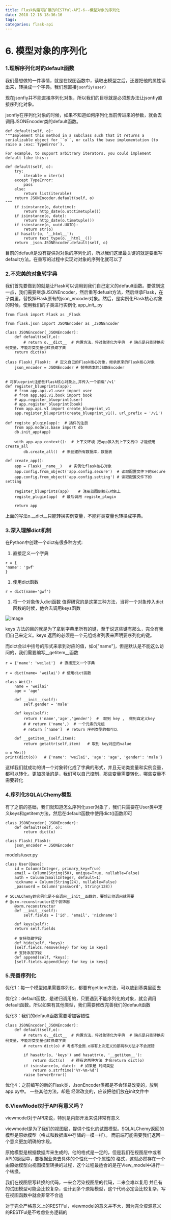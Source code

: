 ```yaml
---
title: Flask构建可扩展的RESTful-API-6--模型对象的序列化
date: 2018-12-18 18:36:16
tags:
categories: flask-api
---
```


# 6\. 模型对象的序列化

### 1.理解序列化时的default函数

我们最想做的一件事情，就是在视图函数中，读取出模型之后，还要把他的属性读出来，转换成一个字典。我们想直接`jsonfiy(user)`

现在jsonfiy并不能直接序列化对象，所以我们的目标就是必须想办法让jsonfiy直接序列化对象。

jsonfiy在序列化对象的时候，如果不知道如何序列化当前传进来的参数，就会去调用JSONEncoder类的default函数。
```
def default(self, o):
"""Implement this method in a subclass such that it returns a
serializable object for ``o``, or calls the base implementation (to
raise a :exc:`TypeError`).

For example, to support arbitrary iterators, you could implement
default like this::

def default(self, o):
    try:
        iterable = iter(o)
    except TypeError:
        pass
    else:
        return list(iterable)
    return JSONEncoder.default(self, o)
"""
    if isinstance(o, datetime):
        return http_date(o.utctimetuple())
    if isinstance(o, date):
        return http_date(o.timetuple())
    if isinstance(o, uuid.UUID):
        return str(o)
    if hasattr(o, '__html__'):
        return text_type(o.__html__())
    return _json.JSONEncoder.default(self, o)
```
目前的default是没有提供对对象的序列化的，所以我们这里最关键的就是要重写default方法。在重写的过程中实现对对象的序列化就可以了

### 2.不完美的对象转字典

我们首先要做到的就是让Flask可以调用到我们自己定义的default函数。要做到这一点，我们需要继承JSONEncoder，然后重写defualt方法，然后继承Flask，在子类里，替换掉Flask原有的json_encoder对象。然后，是实例化Flask核心对象的时候，使用我们的子类进行实例化
app\__init__.py
```
from flask import Flask as _Flask

from flask.json import JSONEncoder as _JSONEncoder

class JSONEncoder(_JSONEncoder):
	def default(self,o):
		# return o.__dict__  # 内置方法，将对象转化为字典  # 缺点是只能转换实例变量，不能将类变量也转换成字典
    return dict(o)

class Flask(_Flask):  # 定义自己的Flask核心对象，继承原来的Flask核心对象
	json_encoder = JSONEncoder # 替换原本的JSONEncoder


# 将Blueprint注册到flask核心对象上,并传入一个前缀'/v1'
def register_blueprints(app):
    # from app.api.v1.user import user
    # from app.api.v1.book import book
    # app.register_blueprint(user)
    # app.register_blueprint(book)
    from app.api.v1 import create_blueprint_v1
    app.register_blueprint(create_blueprint_v1(), url_prefix = '/v1')

def registe_plugin(app):  # 插件的注册
    from app.models.base import db
    db.init_app(app)

    with app.app_context():  # 上下文环境 把app推入到上下文栈中 才能使用create_all
        db.create_all()  # 来创建所有数据库，数据表

def create_app():
    app = Flask(__name__)   # 实例化flask核心对象
    app.config.from_object('app.config.secure')  # 读取配置文件下的secure
    app.config.from_object('app.config.setting') # 读取配置文件下的setting

    register_blueprints(app)    # 注册蓝图到核心对象上
    registe_plugin(app)  # 最后调用 registe_plugin

    return app
```
上面的写法o.__dict__只能转换实例变量，不能将类变量也转换成字典。

### 3.深入理解dict机制

在Python中创建一个dict有很多种方式:

1.  直接定义一个字典
```
r = {
'name': 'gwf'
}
```
1.  使用dict函数
```
r = dict(name='gwf')
```

1.  将一个对象传入dict函数 值得研究的是这第三种方法，当将一个对象传入dict函数的时候，他会去调用keys函数


![image](http://upload-images.jianshu.io/upload_images/14597179-b9ec37217f768ff1?imageMogr2/auto-orient/strip%7CimageView2/2/w/1240) 

keys 方法的目的就是为了拿到字典里所有的键，至于说这些键有那么，完全有我们自己来定义。keys 返回的必须是一个元组或者列表来声明要序列化的键。

而dict会以中括号的形式来拿到对应的值，如o["name"]，但是默认是不能这么访问的，我们需要编写__getitem__函数
```
r = {'name': 'weilai'}  # 直接定义一个字典

r = dict(name= 'weilai') # 使用dict函数

class Wei():
    name = 'weilai'
    age = 'age'

    def __init__(self):
        self.gender = 'male'

    def keys(self):   
        return ('name','age','gender')  #  取到 key ,  做到自定义key 
        # # return ('name',)  # 一个元素的元组
        # return ['name']  # return 序列类型的都可以

    def __getitem__(self,item):  
        return getattr(self,item)   # 取到 key对应的value

o = Wei()
print(dict(o))   # {'name': 'weilai', 'age': 'age', 'gender': 'male'}
 ```
这样我们就成功的讲一个对象转化成了字典的形式，并且无论类变量和实例变量，都可以转化，更加灵活的是，我们可以自己控制，那些变量需要转化，哪些变量不需要转化

### 4.序列化SQLALChemy模型

有了之前的基础，我们就知道怎么序列化user对象了，我们只需要在User类中定义keys和getitem方法，然后在default函数中使用dict()函数即可
```
class JSONEncoder(_JSONEncoder):
    def default(self, o):
        return dict(o)

class Flask(_Flask):
    json_encoder = JSONEncoder
```
models/user.py
```
class User(Base):
    id = Column(Integer, primary_key=True)
    email = Column(String(50), unique=True, nullable=False)
    auth = Column(SmallInteger, default=1)
    nickname = Column(String(24), nullable=False)
    _password = Column('password', String(128))

# SQLALChemy的实例化是不会调用__init__函数的，要想让他调用就需要
# @orm.reconstructor这个装饰器
    @orm.reconstructor
    def __init__(self):
        self.fields = ['id', 'email', 'nickname']

    def keys(self):
	return self.fields

	# 支持隐藏字段
    def hide(self, *keys):
	[self.fields.remove(key) for key in keys]
	# 支持添加字段
    def append(self, *keys):
	[self.fields.append(key) for key in keys]
```
### 5.完善序列化

优化1：每一个模型如果需要序列化，都要有getitem方法，可以放到基类里面去

优化2：default函数，是递归调用的，只要遇到不能序列化的对象，就会调用default函数。所以如果有其他类型，我们需要修改完善我们的default函数

优化3：我们的default函数需要增加容错性
```
class JSONEncoder(_JSONEncoder):
	def default(self,o):
		# return o.__dict__  # 内置方法，将对象转化为字典  # 缺点是只能转换实例变量，不能将类变量也转换成字典
		# return dict(o) # 考虑不全面.o得有上次定义的那两种方法才不会报错

		if hasattr(o, 'keys') and hasattr(o, '__getitem__'):
			return dict(o)   # 得有这两种方法 才会return dict(o)
		if isinstance(o, date):  # 如果是 时间类型
			return o.strftime('%Y-%m-%d')
		raise ServerError()
```
优化4：之前编写的新的Flask类，JsonEncoder类都是不会轻易改变的，放到app.py中。
一些其他方法，却是 经常改变的，应该把他们放在init文件中

### 6.ViewModel对于API有意义吗？

viewmodel对于API来说，特别是内部开发来说非常有意义

viewmodel是为了我们的视图层，提供个性化的试图模型。SQLALChemy返回的模型是原始模型（格式和数据库中存储的一模一样）。 而前端可能需要我们返回一个意义更加明确的字段。

原始模型是根据数据库来生成的，他的格式是一定的，但是我们在视图层中或者API的返回中，要根据业务去具体的个性化一个个属性的 格式，这就必然存在一个由原始模型向视图模型转换的过程，这个过程最适合的是在View_model中进行一个转换。

我们在视图层写转换的代码，一来会污染视图层的代码，二来会难以复用 并且有的试图模型可能会比较复杂，设计到多个原始模型，这个代码必定会比较复杂，写在视图函数中就会非常不合适

对于完全严格意义上的RESTFul，viewmodel的意义并不大，因为完全资源意义的RESTFul是不考虑业务逻辑的
